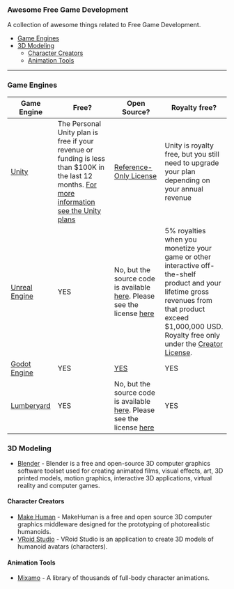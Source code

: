 ### **Awesome Free Game Development**

A collection of awesome things related to Free Game Development.

- [Game Engines](#game-engines)
- [3D Modeling](#3d-modeling)
  - [Character Creators](#character-creators)
  - [Animation Tools](#animation-tools)

---

### Game Engines

| Game Engine                                      | Free?                                                                                                                                                                                  | Open Source?                                                                                                                                                                     | Royalty free?                                                                                                                                                                                                                                             |
|--------------------------------------------------|----------------------------------------------------------------------------------------------------------------------------------------------------------------------------------------|----------------------------------------------------------------------------------------------------------------------------------------------------------------------------------|-----------------------------------------------------------------------------------------------------------------------------------------------------------------------------------------------------------------------------------------------------------|
| [Unity](https://unity.com/)                      | The Personal Unity plan is free if your revenue or funding is less than $100K in the last 12 months. [For more information see the Unity plans](https://store.unity.com/compare-plans) | [Reference-Only License](https://github.com/Unity-Technologies/UnityCsReference)                                                                                                 | Unity is royalty free, but you still need to upgrade your plan depending on your annual revenue                                                                                                                                                           |
| [Unreal Engine](https://www.unrealengine.com)    | YES                                                                                                                                                                                    | No, but the source code is available [here](https://www.unrealengine.com/en-US/ue4-on-github). Please see the license [here](https://www.unrealengine.com/en-US/eula/publishing) | 5% royalties when you monetize your game or other interactive off-the-shelf product and your lifetime gross revenues from that product exceed $1,000,000 USD. Royalty free only under the [Creator License](https://www.unrealengine.com/en-US/download). |
| [Godot Engine](https://godotengine.org/)         | YES                                                                                                                                                                                    | [YES](https://github.com/godotengine/godot)                                                                                                                                      | YES                                                                                                                                                                                                                                                       |
| [Lumberyard](https://aws.amazon.com/lumberyard/) | YES                                                                                                                                                                                    | No, but the source code is available [here](https://github.com/aws/lumberyard). Please see the license [here](https://github.com/aws/lumberyard/blob/master/LICENSE.txt)         | YES                                                                                                                                                                                                                                                       |
### 3D Modeling

- [Blender](https://www.blender.org/) - Blender is a free and open-source 3D computer graphics software toolset used for creating animated films, visual effects, art, 3D printed models, motion graphics, interactive 3D applications, virtual reality and computer games.

#### Character Creators

- [Make Human](http://www.makehumancommunity.org/) - MakeHuman is a free and open source 3D computer graphics middleware designed for the prototyping of photorealistic humanoids.
- [VRoid Studio](https://vroid.com/en/studio/) - VRoid Studio is an application to create 3D models of humanoid avatars (characters).

#### Animation Tools

- [Mixamo](https://www.mixamo.com/#/) - A library of thousands of full-body character animations.
